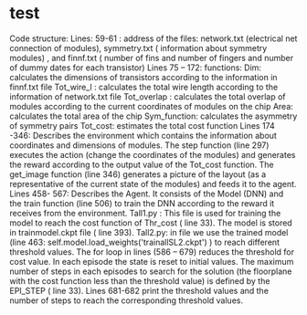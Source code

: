 # test
Code structure:
Lines: 59-61 : address of the files: network.txt (electrical net connection of modules), symmetry.txt ( information about symmetry modules) ,  and finnf.txt ( number of fins and number of fingers and number of dummy dates for each transistor)
Lines 75 – 172: functions:
Dim: calculates the dimensions of transistors according to the information in finnf.txt file
Tot_wire_l : calculates the total wire length according to the information of network.txt file
Tot_overlap : calculates the total overlap of modules according to the current coordinates of modules on the chip
Area: calculates the total area of the chip
Sym_function: calculates the asymmetry of symmetry pairs
Tot_cost: estimates the total cost function
Lines 174 -346: Describes the environment which contains the information about coordinates and dimensions of modules. The step function (line 297) executes the action (change the coordinates of the modules) and generates the reward according to the output value of the Tot_cost function. The get_image function (line 346) generates a picture of the layout (as a representative of the current state of the modules) and feeds it to the agent. 
Lines 458- 567: Describes the Agent. It consists of the Model (DNN) and the train function (line 506) to train the DNN according to the reward it receives from the environment. 
Tall1.py :
This file is used for training the model to reach the cost function of Thr_cost ( line 33). The model is stored in trainmodel.ckpt file ( line 393).
Tall2.py:
in file we use the trained model (line 463: self.model.load_weights('trainallSL2.ckpt') ) to reach different threshold values. The for loop in lines (586 – 679) reduces the threshold for cost value. In each episode the state is reset to initial values. The maximum number of steps in each episodes to search for the solution (the floorplane with the cost function less than the threshold value) is defined by the EPI_STEP ( line 33). Lines 681-682 print the threshold values and the number of steps to reach the corresponding threshold values.


